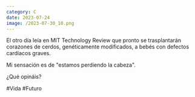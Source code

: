 ```yaml
--- 
category: C 
date: 2023-07-24 
image: /2023-07-30_10.png 
--- 
```


El otro día leía en MIT Technology Review que pronto se trasplantarán corazones de cerdos, genéticamente modificados, a bebés con defectos cardíacos graves. 

Mi sensación es de "estamos perdiendo la cabeza". 

¿Qué opináis?

#Vida #Futuro
